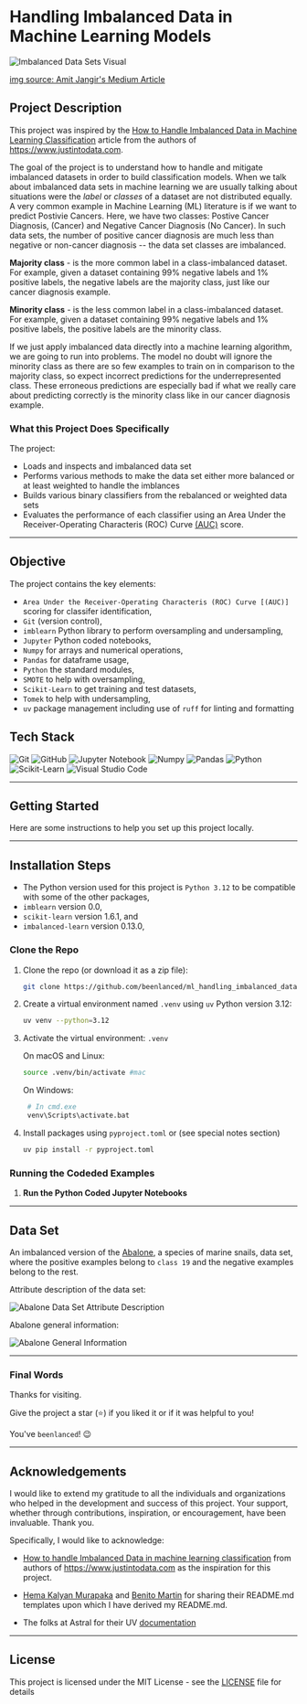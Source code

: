 # Handling Imbalanced Data in Machine Learning Models

<p>
  <img alt="Imbalanced Data Sets Visual" src="imgs/imbalanced_dataset.jpeg"/>
</p>

[img source: Amit Jangir's Medium Article](https://medium.com/@amitkumarjangir2806/heres-how-you-can-tackle-imbalanced-datasets-559bd4b95dfa)

## Project Description

This project was inspired by the [How to Handle Imbalanced Data in Machine Learning Classification](https://www.justintodata.com/imbalanced-data-machine-learning-classification/) article from the authors of https://www.justintodata.com.

The goal of the project is to understand how to handle and mitigate imbalanced datasets in order to build classification models. When we talk about imbalanced data sets in machine learning we are usually talking about situations were the _label_ or _classes_ of a dataset are not distributed equally. A very common example in Machine Learning (ML) literature is if we want to predict Postivie Cancers. Here, we have two classes: Postive Cancer Diagnosis, (Cancer) and Negative Cancer Diagnosis (No Cancer). In such data sets, the number of positive cancer diagnosis are much less than negative or non-cancer diagnosis -- the data set classes are imbalanced.

**Majority class** - is the more common label in a class-imbalanced dataset. For example, given a dataset containing 99% negative labels and 1% positive labels, the negative labels are the majority class, just like our cancer diagnosis example.

**Minority class** - is the less common label in a class-imbalanced dataset. For example, given a dataset containing 99% negative labels and 1% positive labels, the positive labels are the minority class.

If we just apply imbalanced data directly into a machine learning algorithm, we are going to run into problems. The model no doubt will ignore the minority class as there are so few examples to train on in comparison to the majority class, so expect incorrect predictions for the underrepresented class. These erroneous predictions are especially bad if what we really care about predicting correctly is the minority class like in our cancer diagnosis example.

### What this Project Does Specifically

The project:

- Loads and inspects and imbalanced data set
- Performs various methods to make the data set either more balanced or at least weighted to handle the imblances
- Builds various binary classifiers from the rebalanced or weighted data sets
- Evaluates the performance of each classifier using an Area Under the Receiver-Operating Characteris (ROC) Curve [(AUC)](https://developers.google.com/machine-learning/glossary#AUC) score.

---

## Objective

The project contains the key elements:

- `Area Under the Receiver-Operating Characteris (ROC) Curve [(AUC)]` scoring for classifer identification,
- `Git` (version control),
- `imblearn` Python library to perform oversampling and undersampling,
- `Jupyter` Python coded notebooks,
- `Numpy` for arrays and numerical operations,
- `Pandas` for dataframe usage,
- `Python` the standard modules,
- `SMOTE` to help with oversampling,
- `Scikit-Learn` to get training and test datasets,
- `Tomek` to help with undersampling,
- `uv` package management including use of `ruff` for linting and formatting

## Tech Stack

![Git](https://img.shields.io/badge/git-%23F05033.svg?style=for-the-badge&logo=git&logoColor=white)
![GitHub](https://img.shields.io/badge/GitHub-%23121011.svg?logo=github&logoColor=white)
![Jupyter Notebook](https://img.shields.io/badge/jupyter-%23FA0F00.svg?style=for-the-badge&logo=jupyter&logoColor=white)
![Numpy](https://img.shields.io/badge/Numpy-777BB4?style=for-the-badge&logo=numpy&logoColor=white)
![Pandas](https://img.shields.io/badge/Pandas-150458?logo=pandas&logoColor=fff)
![Python](https://img.shields.io/badge/python-3670A0?style=for-the-badge&logo=python&logoColor=ffdd54)
![Scikit-Learn](https://img.shields.io/badge/scikit_learn-F7931E?style=for-the-badge&logo=scikit-learn&logoColor=white)
![Visual Studio Code](https://img.shields.io/badge/Visual%20Studio%20Code-0078d7.svg?style=for-the-badge&logo=visual-studio-code&logoColor=white)

---

## Getting Started

Here are some instructions to help you set up this project locally.

---

## Installation Steps

- The Python version used for this project is `Python 3.12` to be compatible with some of the other packages,
- `imblearn` version 0.0,
- `scikit-learn` version 1.6.1, and
- `imbalanced-learn` version 0.13.0,

### Clone the Repo

1. Clone the repo (or download it as a zip file):

   ```bash
   git clone https://github.com/beenlanced/ml_handling_imbalanced_data.git
   ```

2. Create a virtual environment named `.venv` using `uv` Python version 3.12:

   ```bash
   uv venv --python=3.12
   ```

3. Activate the virtual environment: `.venv`

   On macOS and Linux:

   ```bash
   source .venv/bin/activate #mac
   ```

   On Windows:

   ```bash
    # In cmd.exe
    venv\Scripts\activate.bat
   ```

4. Install packages using `pyproject.toml` or (see special notes section)

   ```bash
   uv pip install -r pyproject.toml
   ```

### Running the Codeded Examples

1. **Run the Python Coded Jupyter Notebooks**

---

## Data Set

An imbalanced version of the [Abalone](https://sci2s.ugr.es/keel/dataset.php?cod=115), a species of marine snails, data set, where the positive examples belong to `class 19` and the negative examples belong to the rest.

Attribute description of the data set:

<p>
  <img alt="Abalone Data Set Attribute Description" src="imgs/dataset_attribute_info.png"/>
</p>

Abalone general information:

<p>
  <img alt="Abalone General Information" src="imgs/dataset_general_info.png"/>
</p>

---

### Final Words

Thanks for visiting.

Give the project a star (⭐) if you liked it or if it was helpful to you!

You've `beenlanced`! 😉

---

## Acknowledgements

I would like to extend my gratitude to all the individuals and organizations who helped in the development and success of this project. Your support, whether through contributions, inspiration, or encouragement, have been invaluable. Thank you.

Specifically, I would like to acknowledge:

- [How to handle Imbalanced Data in machine learning classification](https://www.justintodata.com/imbalanced-data-machine-learning-classification/) from authors of https://www.justintodata.com as the inspiration for this project.

- [Hema Kalyan Murapaka](https://www.linkedin.com/in/hemakalyan) and [Benito Martin](https://martindatasol.com/blog) for sharing their README.md templates upon which I have derived my README.md.

- The folks at Astral for their UV [documentation](https://docs.astral.sh/uv/)

---

## License

This project is licensed under the MIT License - see the [LICENSE](./LICENSE) file for details
